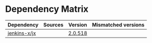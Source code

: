 # Dependency Matrix

Dependency | Sources | Version | Mismatched versions
---------- | ------- | ------- | -------------------
[jenkins-x/jx](https://github.com/jenkins-x/jx) |  | [2.0.518](https://github.com/jenkins-x/jx/releases/tag/v2.0.518) | 
